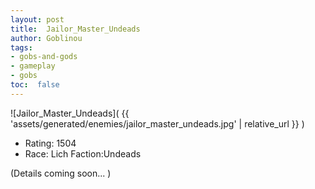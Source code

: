```yaml
---
layout: post
title:  Jailor_Master_Undeads
author: Goblinou
tags:
- gobs-and-gods
- gameplay
- gobs
toc:  false
---
```


![Jailor_Master_Undeads]( {{ 'assets/generated/enemies/jailor_master_undeads.jpg' | relative_url }} )
- Rating: 1504
- Race: Lich  Faction:Undeads

(Details coming soon... )